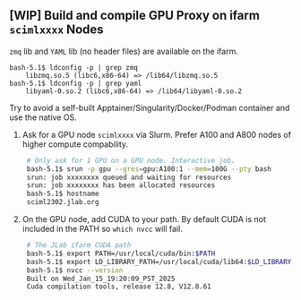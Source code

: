 ## [WIP] Build and compile GPU Proxy on ifarm `scimlxxxx` Nodes

`zmq` lib and `YAML` lib (no header files) are available on the ifarm.
```
bash-5.1$ ldconfig -p | grep zmq
    libzmq.so.5 (libc6,x86-64) => /lib64/libzmq.so.5
bash-5.1$ ldconfig -p | grep yaml
    libyaml-0.so.2 (libc6,x86-64) => /lib64/libyaml-0.so.2
```

Try to avoid a self-built Apptainer/Singularity/Docker/Podman container and use the native OS.

1. Ask for a GPU node `scimlxxxx` via Slurm. Prefer A100 and A800 nodes of higher compute compability.

   ```bash
    # Only ask for 1 GPU on a GPU node. Interactive job.
    bash-5.1$ srun -p gpu --gres=gpu:A100:1 --mem=100G --pty bash
    srun: job xxxxxxxx queued and waiting for resources
    srun: job xxxxxxxx has been allocated resources
    bash-5.1$ hostname
    sciml2302.jlab.org
   ```

2. On the GPU node, add CUDA to your path. By default CUDA is not included in the PATH so `which nvcc` will fail.
   ```bash
    # The JLab ifarm CUDA path
    bash-5.1$ export PATH=/usr/local/cuda/bin:$PATH
    bash-5.1$ export LD_LIBRARY_PATH=/usr/local/cuda/lib64:$LD_LIBRARY_PATH
    bash-5.1$ nvcc --version
    Built on Wed_Jan_15_19:20:09_PST_2025
    Cuda compilation tools, release 12.8, V12.8.61
   ```
